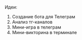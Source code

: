 Идеи:
1. Создание бота для Телеграм
2. Анализ тг-каналов
3. Мини-игра в телеграм
4. Мини-викторина в терминале